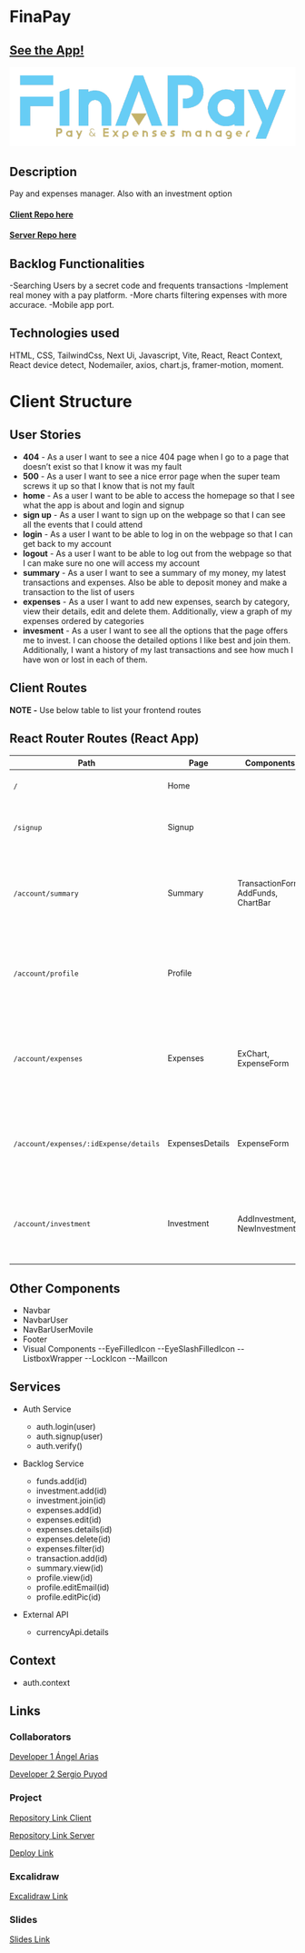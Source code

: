 
# FinaPay

## [See the App!](https://finapay.netlify.app/)

![Alt text](src/assets/finapayLogoSinFondo.png)

## Description

Pay and expenses manager. Also with an investment option
#### [Client Repo here](https://github.com/aaridoms/finapay-client)
#### [Server Repo here](https://github.com/aaridoms/finapay-server)

## Backlog Functionalities

-Searching Users by a secret code and frequents transactions
-Implement real money with a pay platform.
-More charts filtering expenses with more accurace.
-Mobile app port.

## Technologies used

HTML, CSS, TailwindCss, Next Ui, Javascript, Vite, React, React Context, React device detect, Nodemailer, axios, chart.js, framer-motion, moment.

# Client Structure

## User Stories



- **404** - As a user I want to see a nice 404 page when I go to a page that doesn’t exist so that I know it was my fault 
- **500** - As a user I want to see a nice error page when the super team screws it up so that I know that is not my fault
- **home** - As a user I want to be able to access the homepage so that I see what the app is about and login and signup
- **sign up** - As a user I want to sign up on the webpage so that I can see all the events that I could attend
- **login** - As a user I want to be able to log in on the webpage so that I can get back to my account
- **logout** - As a user I want to be able to log out from the webpage so that I can make sure no one will access my account
- **summary** - As a user I want to see a summary of my money, my latest transactions and expenses. Also be able to deposit money and make a transaction to the list of users
- **expenses** - As a user I want to add new expenses, search by category, view their details, edit and delete them. Additionally, view a graph of my expenses ordered by categories
- **invesment** - As a user I want to see all the options that the page offers me to invest. I can choose the detailed options I like best and join them. Additionally, I want a history of my last transactions and see how much I have won or lost in each of them.

## Client Routes

**NOTE -** Use below table to list your frontend routes

## React Router Routes (React App)
| Path                      | Page            | Components        | Permissions              | Behavior                                                      |
| ------------------------- | ----------------| ----------------  | ------------------------ | ------------------------------------------------------------  |
| `/`                       | Home            |                   | public                   | Home page with a login modal                                                     |
| `/signup`                 | Signup          |                   | public     | Signup form, link to login, navigate to homepage after signup |
| `/account/summary`        | Summary         |TransactionForm, AddFunds, ChartBar  | user only `<IsUserActive>`  | View summary of funds, transactions, expenses. Send money and deposit money  |
| `/account/profile`                | Profile |      | user only `<IsUserActive>`  | Profile page with your info. You can also change your email and profile picture.          |
| `/account/expenses`             | Expenses        |  ExChart, ExpenseForm  | user only `<IsUserActive>`  |Page with your expenses, where you can add new ones, search by categories and delete.                                  |
| `/account/expenses/:idExpense/details`             | ExpensesDetails       |  ExpenseForm               | user only `<IsUserActive>`  | View the details of one of your expenses. Besides, you can edit and delete it.backlog                                    |
| `/account/investment`       | Investment   | AddInvestment, NewInvestment          | user only `<IsUserActive>`  | Shows the investment options you can join. You also have a list with your latest transactions

## Other Components

- Navbar
- NavbarUser
- NavBarUserMovile
- Footer
- Visual Components
--EyeFilledIcon
--EyeSlashFilledIcon
--ListboxWrapper
--LockIcon
--MailIcon

## Services

- Auth Service
  - auth.login(user)
  - auth.signup(user)
  - auth.verify()

- Backlog Service
  - funds.add(id)
  - investment.add(id)
  - investment.join(id)
  - expenses.add(id)
  - expenses.edit(id)
  - expenses.details(id)
  - expenses.delete(id)
  - expenses.filter(id)
  - transaction.add(id)
  - summary.view(id)
  - profile.view(id)
  - profile.editEmail(id)
  - profile.editPic(id)
  
- External API
  - currencyApi.details
 
  
## Context

- auth.context

  
## Links

### Collaborators

[Developer 1 Ángel Arias](https://github.com/aaridoms)

[Developer 2 Sergio Puyod](https://github.com/SergioPYD)

### Project

[Repository Link Client](https://github.com/aaridoms/finapay-client)

[Repository Link Server](https://github.com/aaridoms/finapay-server)

[Deploy Link](https://finapay.netlify.app/)


### Excalidraw 

[Excalidraw Link](https://res.cloudinary.com/ddaezutq8/image/upload/v1694166640/Sin_t%C3%ADtulo-2023-09-08-1148_kykzbq.png)

### Slides

[Slides Link](www.your-slides-url-here.com)